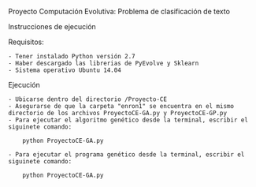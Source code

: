 Proyecto Computación Evolutiva: Problema de clasificación de texto

Instrucciones de ejecución

Requisitos:

	- Tener instalado Python versión 2.7
	- Haber descargado las librerias de PyEvolve y Sklearn
	- Sistema operativo Ubuntu 14.04

Ejecución

	- Ubicarse dentro del directorio /Proyecto-CE
	- Asegurarse de que la carpeta "enron1" se encuentra en el mismo directorio de los archivos ProyectoCE-GA.py y ProyectoCE-GP.py
	- Para ejecutar el algoritmo genético desde la terminal, escribir el siguinete comando:

		python ProyectoCE-GA.py

	- Para ejecutar el programa genético desde la terminal, escribir el siguinete comando:

		python ProyectoCE-GA.py